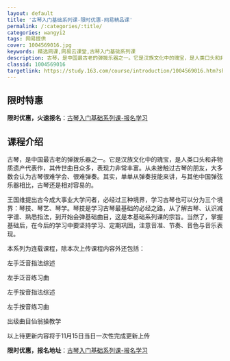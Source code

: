 ```yaml
---
layout: default
title: '古琴入门基础系列课-限时优惠-网易精品课'
permalink: /:categories/:title/
categories: wangyi2
tags: 网易提供
cover: 1004569016.jpg
keywords: 精选网课,网易云课堂,古琴入门基础系列课
description: 古琴，是中国最古老的弹拨乐器之一。它是汉族文化中的瑰宝，是人类口头和非物质遗产代表作，其传世曲目众多，表现力非常丰富。从
classid: 1004569016
targetlink: https://study.163.com/course/introduction/1004569016.htm?share=1&shareId=1025206652&utm_campaign=share&utm_medium=iphoneShare&utm_source=&utm_u=1025206652
---
```


## 限时特惠

**限时优惠，火速报名**：[古琴入门基础系列课-报名学习](https://study.163.com/course/introduction/1004569016.htm?share=1&shareId=1025206652&utm_campaign=share&utm_medium=iphoneShare&utm_source=&utm_u=1025206652)

## 课程介绍

古琴，是中国最古老的弹拨乐器之一。它是汉族文化中的瑰宝，是人类口头和非物质遗产代表作，其传世曲目众多，表现力非常丰富。从未接触过古琴的朋友，大多数会认为古琴很难学会、很难弹奏。其实，单单从弹奏技能来讲，与其他中国弹弦乐器相比，古琴还是相对容易的。

王国维提出古今成大事业大学问者，必经过三种境界，学习古琴也可以分为三个境界：琴技、琴艺、琴学。琴技是学习古琴最基础的必经之路，从了解古琴、认识减字谱、熟悉指法，到开始会弹基础曲目，这是本基础系列课的宗旨。当然了，掌握基础后，在今后的学习中要坚持学习、定期巩固，注意音准、节奏、音色与音乐表现。



本系列为连载课程，除本次上传课程内容外还包括：

左手泛音指法综述

左手泛音练习曲

左手按音指法综述

左手按音练习曲

出级曲目仙翁操教学



以上待更新内容将于11月15日当日一次性完成更新上传

**限时优惠，报名地址**：[古琴入门基础系列课-报名学习](https://study.163.com/course/introduction/1004569016.htm?share=1&shareId=1025206652&utm_campaign=share&utm_medium=iphoneShare&utm_source=&utm_u=1025206652)

